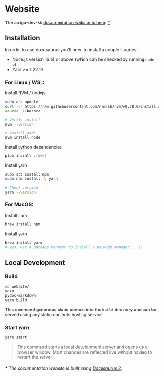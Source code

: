 # Website
The amiga-dev-kit [documentation website is here](https://farm-ng.github.io/amiga-dev-kit/). **[\*](https://github.com/farm-ng/amiga-dev-kit/tree/main/website#-the-documentation-website-is-built-using-docusaurus-2)**



## Installation
In order to use docusaurus you'll need to install a couple libraries:
- Node.js version 16.14 or above (which can be checked by running `node -v`)
- Yarn >= 1.22.19


### For Linux / WSL:

Install NVM / nodejs
```bash
sudo apt update
curl -o- https://raw.githubusercontent.com/nvm-sh/nvm/v0.38.0/install.sh | bash
source ~/.bashrc

# Verify install
nvm --version

# Install node
nvm install node
```

Install python dependencies
```bash
pip3 install .[dev]
```

Install yarn
```bash
sudo apt install npm
sudo npm install -g yarn

# Check version
yarn --version
```

### For MacOS:
Install npm
```bash
brew install npm
```
Install yarn
```bash
brew install yarn
# yes, use a package manager to install a package manager... ;)
```

## Local Development


### Build
```bash
cd website/
yarn
pydoc-markdown
yarn build
```

This command generates static content into the `build` directory and can be served using any static contents hosting service.

### Start yarn

```bash
yarn start
```

> This command starts a local development server and opens up a browser window.
> Most changes are reflected live without having to restart the server.

<!-- ### Deployment
Using SSH:

```
$ USE_SSH=true yarn deploy
```

Not using SSH:
```
$ GIT_USER=<Your GitHub username> yarn deploy
```

If you are using GitHub pages for hosting, this command is a convenient way to build the website and push to the `gh-pages` branch. -->

###### **\*** The documentation website is built using [Docusaurus 2](https://docusaurus.io/).
